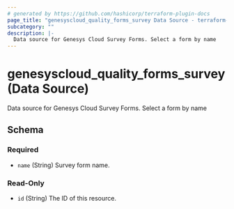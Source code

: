 ```yaml
---
# generated by https://github.com/hashicorp/terraform-plugin-docs
page_title: "genesyscloud_quality_forms_survey Data Source - terraform-provider-genesyscloud"
subcategory: ""
description: |-
  Data source for Genesys Cloud Survey Forms. Select a form by name
---
```


# genesyscloud_quality_forms_survey (Data Source)

Data source for Genesys Cloud Survey Forms. Select a form by name



<!-- schema generated by tfplugindocs -->
## Schema

### Required

- `name` (String) Survey form name.

### Read-Only

- `id` (String) The ID of this resource.
